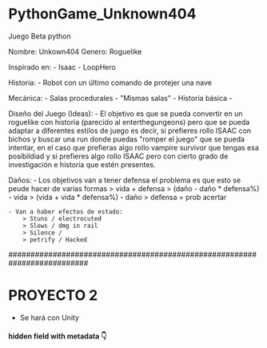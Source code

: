 # PythonGame_Unknown404
Juego Beta python

Nombre: Unkown404
Genero: Roguelike

Inspirado en:
    - Isaac
    - LoopHero

Historia:
    - Robot con un último comando de protejer una nave 

Mecánica:
    - Salas procedurales
    - "Mismas salas"
    - Historia básica
    - 

Diseño del Juego (Ideas):
    - El objetivo es que se pueda convertir en un roguelike con historia (parecido al enterthegungeons) pero que se pueda adaptar a diferentes estilos de juego es decir,
    si prefieres rollo ISAAC con bichos y buscar una run donde puedas "romper el juego" que se pueda intentar, en el caso que prefieras algo rollo vampire survivor que tengas esa
    posibildiad y si prefieres algo rollo ISAAC pero con cierto grado de investigación e historia que estén presentes.


Daños:
    - Los objetivos van a tener defensa el problema es que esto se peude hacer de varias formas
        > vida + defensa
        > (daño - daño * defensa%) - vida
        > (vida + vida * defensa%) - daño
        > defensa = prob acertar

    - Van a haber efectos de estado:
        > Stuns / electrocuted
        > Slows / dmg in rail
        > Silence / 
        > petrify / Hacked



##########################################################################
# PROYECTO 2
* Se hará con Unity
#### hidden field with metadata 👇
<div class="meta_for_parser tablespecs" style="visibility:hidden">
<!--
<div>
<div style="visibility:hidden">Inspiración:</div>
    <div style="visibility:hidden">- Stardew valley</div>
    <div style="visibility:hidden">- two point hospital</div>
   <div style="visibility:hidden"> - they are billion</div>
</div>
<div>
<div style="visibility:hidden">Genero:</div>
    <div style="visibility:hidden">- Rol</div>
    <div style="visibility:hidden">- Farming</div>
    <div style="visibility:hidden">- estrategia</div>
</div>
<div style="visibility:hidden">Dificultad</div>
    <div style="visibility:hidden">- Media / baja</div>
</div>
</div>
-->
hidden field with metadata 👆